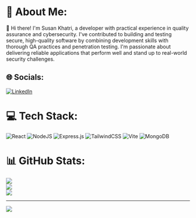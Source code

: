 # 💫 About Me:
👋 Hi there! I'm Susan Khatri, a developer with practical experience in quality assurance and cybersecurity. I've contributed to building and testing secure, high-quality software by combining development skills with thorough QA practices and penetration testing. I'm passionate about delivering reliable applications that perform well and stand up to real-world security challenges.


## 🌐 Socials:
[![LinkedIn](https://img.shields.io/badge/LinkedIn-%230077B5.svg?logo=linkedin&logoColor=white)](https://www.linkedin.com/in/susan-khatri-3a1869260/) 

# 💻 Tech Stack:
![React](https://img.shields.io/badge/react-%2320232a.svg?style=for-the-badge&logo=react&logoColor=%2361DAFB) ![NodeJS](https://img.shields.io/badge/node.js-6DA55F?style=for-the-badge&logo=node.js&logoColor=white) ![Express.js](https://img.shields.io/badge/express.js-%23404d59.svg?style=for-the-badge&logo=express&logoColor=%2361DAFB) ![TailwindCSS](https://img.shields.io/badge/tailwindcss-%2338B2AC.svg?style=for-the-badge&logo=tailwind-css&logoColor=white) ![Vite](https://img.shields.io/badge/vite-%23646CFF.svg?style=for-the-badge&logo=vite&logoColor=white) ![MongoDB](https://img.shields.io/badge/MongoDB-%234ea94b.svg?style=for-the-badge&logo=mongodb&logoColor=white)
# 📊 GitHub Stats:
![](https://github-readme-stats.vercel.app/api?username=susank00&theme=dark&hide_border=false&include_all_commits=true&count_private=false)<br/>
![](https://github-readme-streak-stats.herokuapp.com/?user=susank00&theme=dark&hide_border=false)<br/>
![](https://github-readme-stats.vercel.app/api/top-langs/?username=susank00&theme=dark&hide_border=false&include_all_commits=true&count_private=false&layout=compact)

---
[![](https://visitcount.itsvg.in/api?id=susank00&icon=0&color=0)](https://visitcount.itsvg.in)

<!-- Proudly created with GPRM ( https://gprm.itsvg.in ) -->
